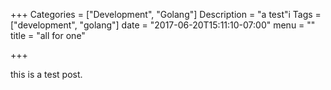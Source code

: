 +++
Categories = ["Development", "Golang"]
Description = "a test"i
Tags = ["development", "golang"]
date = "2017-06-20T15:11:10-07:00"
menu = ""
title = "all for one"

+++

this is a test post.
